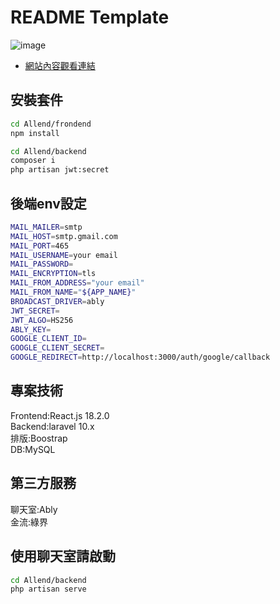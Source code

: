 # README Template
![image](https://github.com/shritesong/Allend/blob/main/img/img.jpg)
- [網站內容觀看連結](https://youtu.be/XeKvh7GjDLQ)
## 安裝套件
```bash
cd Allend/frondend
npm install
```
```bash
cd Allend/backend
composer i
php artisan jwt:secret
```
## 後端env設定
```bash
MAIL_MAILER=smtp
MAIL_HOST=smtp.gmail.com
MAIL_PORT=465
MAIL_USERNAME=your email
MAIL_PASSWORD=
MAIL_ENCRYPTION=tls
MAIL_FROM_ADDRESS="your email"
MAIL_FROM_NAME="${APP_NAME}"
BROADCAST_DRIVER=ably
JWT_SECRET=
JWT_ALGO=HS256
ABLY_KEY=
GOOGLE_CLIENT_ID=
GOOGLE_CLIENT_SECRET=
GOOGLE_REDIRECT=http://localhost:3000/auth/google/callback
```
## 專案技術
Frontend:React.js 18.2.0  
Backend:laravel 10.x  
排版:Boostrap  
DB:MySQL   

## 第三方服務
聊天室:Ably  
金流:綠界  

## 使用聊天室請啟動
```bash
cd Allend/backend
php artisan serve
```
